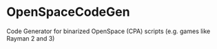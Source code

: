 # OpenSpaceCodeGen
Code Generator for binarized OpenSpace (CPA) scripts (e.g. games like Rayman 2 and 3)
